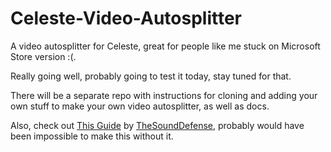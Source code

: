 # Celeste-Video-Autosplitter
A video autosplitter for Celeste, great for people like me stuck on Microsoft Store version :(.

Really going well, probably going to test it today, stay tuned for that.

There will be a separate repo with instructions for cloning and adding your own stuff to make your own video autosplitter, as well as docs.

Also, check out [This Guide](https://gist.github.com/TheSoundDefense/cf85fd68ae582faa5f1cc95f18bba4ec) by [TheSoundDefense](https://gist.github.com/TheSoundDefense), probably would have been impossible to make this without it.